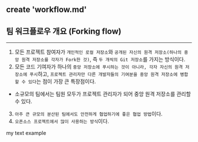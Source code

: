 
create 'workflow.md'
---
## 팀 워크플로우 개요 (Forking flow)
---
1. 모든 프로젝트 참여자가 `개인적인 로컬 저장소`와 `공개된 자신의 원격 저장소(하나의 중앙 원격 저장소를 각자가 Fork한 것)`, 즉 `두 개씩의 Git 저장소`를 가지는 방식이다.
2. 모든 코드 기여자가 하나의 `중앙 저장소에 푸시하는 것이 아니라, 각자 자신의 원격 저장소에 푸시`하고, `프로젝트 관리자만 다른 개발자들의 기여분을 중앙 원격 저장소에 병합할 수 있다`는 점이 가장 큰 특장점이다.
+ 소규모의 팀에서는 팀원 모두가 프로젝트 관리자가 되어 중앙 원격 저장소를 관리할 수 있다.
3. `아주 큰 규모의 분산된 팀에서도 안전하게 협업하기에 좋은 협업 방법`이다.
4. `오픈소스 프로젝트에서 많이 사용하는 방식`이다.



my text example

